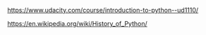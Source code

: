 
https://www.udacity.com/course/introduction-to-python--ud1110/

https://en.wikipedia.org/wiki/History_of_Python/
